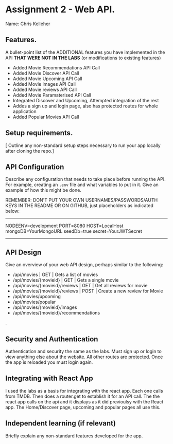 # Assignment 2 - Web API.

Name: Chris Kelleher

## Features.

A bullet-point list of the ADDITIONAL features you have implemented in the API **THAT WERE NOT IN THE LABS** (or modifications to existing features)
 
 + Added Movie Recommendations API Call 
 + Added Movie Discover API Call  
 + Added Movie Upcoming API Call  
 + Added Movie images API Call
 + Added Movie reviews API Call
 + Added Movie Paramaterised API Call
 + Integrated Discover and Upcoming, Attempted integration of the rest
 + Addes a sign up and login page, also has protected routes for whole application
 + Added Popular Movies API Call

## Setup requirements.

[ Outline any non-standard setup steps necessary to run your app locally after cloning the repo.]

## API Configuration

Describe any configuration that needs to take place before running the API. For example, creating an `.env` file and what variables to put in it. Give an example of how this might be done.

REMEMBER: DON'T PUT YOUR OWN USERNAMES/PASSWORDS/AUTH KEYS IN THE README OR ON GITHUB, just placeholders as indicated below:

______________________
NODEENV=development
PORT=8080
HOST=LocalHost
mongoDB=YourMongoURL
seedDb=true
secret=YourJWTSecret
______________________

## API Design
Give an overview of your web API design, perhaps similar to the following: 

- /api/movies | GET | Gets a list of movies 
- /api/movies/{movieid} | GET | Gets a single movie 
- /api/movies/{movieid}/reviews | GET | Get all reviews for movie 
- /api/movies/{movieid}/reviews | POST | Create a new review for Movie 
- /api/movies/upcoming
- /api/movies/popular
- /api/movies/{movieid}/images
- /api/movies/{movieid}/recommendations

.

## Security and Authentication

Authentication and security the same as the labs. Must sign up or login to view anything else about the website. All other routes are protected. Once the app is reloaded you must login again.

## Integrating with React App

I used the labs as a basis for integrating with the react app. Each one calls from TMDB. Then does a router.get to establish it for an API call. The the react app calls on the api and it displays as it did previoulsy with the React app. The Home/Discover page, upcoming and popular pages all use this.

## Independent learning (if relevant)

Briefly explain any non-standard features developed for the app.   
